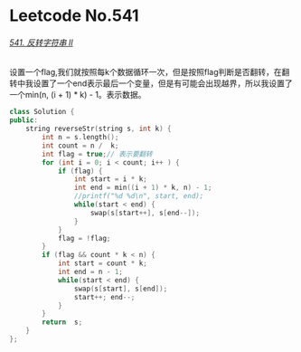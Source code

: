 # Leetcode No.541

###### [541. 反转字符串 II](https://leetcode-cn.com/problems/reverse-string-ii/)

设置一个flag,我们就按照每k个数据循环一次，但是按照flag判断是否翻转，在翻转中我设置了一个end表示最后一个变量，但是有可能会出现越界，所以我设置了一个min(n, (i + 1) * k) - 1。表示数据。

```c++
class Solution {
public:
    string reverseStr(string s, int k) {
        int n = s.length();
        int count = n /  k;
        int flag = true;// 表示要翻转
        for (int i = 0; i < count; i++ ) {
            if (flag) {
                int start = i * k;
                int end = min((i + 1) * k, n) - 1;
                //printf("%d %d\n", start, end);
                while(start < end) {
                    swap(s[start++], s[end--]);
                }
            }
            flag = !flag;
        }
        if (flag && count * k < n) {
            int start = count * k;
            int end = n - 1;
            while(start < end) {
                swap(s[start], s[end]);
                start++; end--;
            }
        }
        return  s;
    }
};
```

